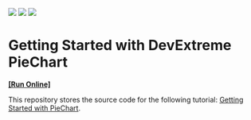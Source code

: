<!-- default badges list -->
![](https://img.shields.io/endpoint?url=https://codecentral.devexpress.com/api/v1/VersionRange/499035382/21.1.3%2B)
[![](https://img.shields.io/badge/Open_in_DevExpress_Support_Center-FF7200?style=flat-square&logo=DevExpress&logoColor=white)](https://supportcenter.devexpress.com/ticket/details/T1093057)
[![](https://img.shields.io/badge/📖_How_to_use_DevExpress_Examples-e9f6fc?style=flat-square)](https://docs.devexpress.com/GeneralInformation/403183)
<!-- default badges end -->
# Getting Started with DevExtreme PieChart
<!-- run online -->
**[[Run Online]](https://codecentral.devexpress.com/499035382/)**
<!-- run online end -->

This repository stores the source code for the following tutorial: [Getting Started with PieChart](https://js.devexpress.com/Documentation/Guide/UI_Components/PieChart/Getting_Started_with_PieChart/).
